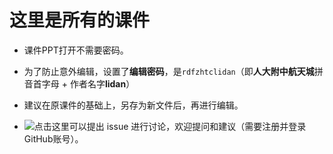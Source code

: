# 这里是所有的课件

- 课件PPT打开不需要密码。

- 为了防止意外编辑，设置了**编辑密码**，是`rdfzhtclidan`（即**人大附中航天城**拼音首字母 + 作者名字**lidan**）

- 建议在原课件的基础上，另存为新文件后，再进行编辑。

- ![点击这里可以提出 issue 进行讨论](https://github.com/deauty/MilldeSchooleGradeOne/issues/new)，欢迎提问和建议（需要注册并登录GitHub账号）。

